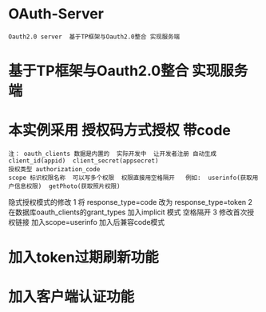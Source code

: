 # OAuth-Server
    Oauth2.0 server  基于TP框架与Oauth2.0整合 实现服务端
# 基于TP框架与Oauth2.0整合 实现服务端
# 本实例采用 授权码方式授权  带code 
    注： oauth_clients 数据是内置的  实际开发中  让开发者注册 自动生成 client_id(appid)  client_secret(appsecret)
    授权类型 authorization_code  
    scope 标识权限名称  可以写多个权限  权限直接用空格隔开   例如:  userinfo(获取用户信息权限)  getPhoto(获取照片权限) 

隐式授权模式的修改
1 将 response_type=code 改为 response_type=token
2 在数据库oauth_clients的grant_types 加入implicit 模式 空格隔开
3 修改首次授权链接  加入scope=userinfo 加入后兼容code模式

# 加入token过期刷新功能

# 加入客户端认证功能

